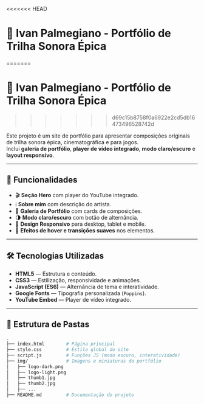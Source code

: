 <<<<<<< HEAD
# 🎵 Ivan Palmegiano - Portfólio de Trilha Sonora Épica
=======
# 🎵 Ivan Palmegiano - Portfólio de Trilha Sonora Épica
>>>>>>> d69c15b8758f0a6922e2cd5db16473496528742d

Este projeto é um site de portfólio para apresentar composições originais de trilha sonora épica, cinematográfica e para jogos.  
Inclui **galeria de portfólio**, **player de vídeo integrado**, **modo claro/escuro** e **layout responsivo**.

---

## 📌 Funcionalidades

- 🎬 **Seção Hero** com player do YouTube integrado.
- ℹ️ **Sobre mim** com descrição do artista.
- 🎼 **Galeria de Portfólio** com cards de composições.
- 🌗 **Modo claro/escuro** com botão de alternância.
- 📱 **Design Responsivo** para desktop, tablet e mobile.
- 🎨 **Efeitos de hover e transições suaves** nos elementos.

---

## 🛠 Tecnologias Utilizadas

- **HTML5** — Estrutura e conteúdo.
- **CSS3** — Estilização, responsividade e animações.
- **JavaScript (ES6)** — Alternância de tema e interatividade.
- **Google Fonts** — Tipografia personalizada (`Poppins`).
- **YouTube Embed** — Player de vídeo integrado.

---

## 📂 Estrutura de Pastas

```bash
.
├── index.html        # Página principal
├── style.css         # Estilo global do site
├── script.js         # Funções JS (modo escuro, interatividade)
├── img/              # Imagens e miniaturas do portfólio
│   ├── logo-dark.png
│   ├── logo-light.png
│   ├── thumb1.jpg
│   ├── thumb2.jpg
│   ├── ...
├── README.md         # Documentação do projeto
